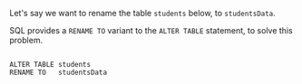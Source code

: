 Let's say we want to rename the table `students` below, to `studentsData`.

SQL provides a `RENAME TO` variant to the `ALTER TABLE` statement, to solve this problem.

<codeblock language="sql" dbName="students3-v1.db" focusTableAfterRun="studentsData" type="lesson">
<code>
ALTER TABLE students
RENAME TO   studentsData
</code>
</codeblock>